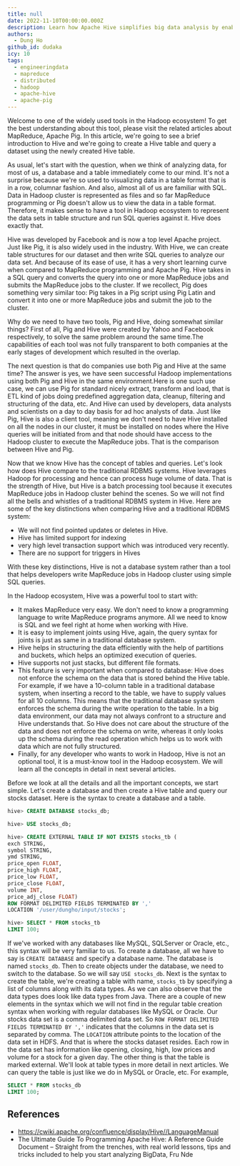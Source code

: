 ```yaml
---
title: null
date: 2022-11-10T00:00:00.000Z
description: Learn how Apache Hive simplifies big data analysis by enabling SQL queries on Hadoop datasets using tables, making MapReduce easier for developers and data analysts.
authors:
  - Dung Ho
github_id: dudaka
icy: 10
tags:
  - engineeringdata
  - mapreduce
  - distributed
  - hadoop
  - apache-hive
  - apache-pig
---
```


Welcome to one of the widely used tools in the Hadoop ecosystem! To get the best understanding about this tool, please visit the related articles about MapReduce, Apache Pig. In this article, we're going to see a brief introduction to Hive and we're going to create a Hive table and query a dataset using the newly created Hive table.

As usual, let's start with the question, when we think of analyzing data, for most of us, a database and a table immediately come to our mind.  It's not a surprise because we're so used to visualizing data in a table format that is in a row, columnar fashion.  And also, almost all of us are familiar with SQL. Data in Hadoop cluster is represented as files and so far MapReduce programming or Pig doesn't allow us to view the data in a table format. Therefore, it makes sense to have a tool in Hadoop ecosystem to represent the data sets in table structure and run SQL queries against it. Hive does exactly that.

Hive was developed by Facebook and is now a top level Apache project. Just like Pig, it is also widely used in the industry. With Hive, we can create table structures for our dataset and then write SQL queries to analyze our data set. And because of its ease of use, it has a very short learning curve when compared to MapReduce programming and Apache Pig. Hive takes in a SQL query and converts the query into one or more MapReduce jobs and submits the MapReduce jobs to the cluster. If we recollect, Pig does something very similar too: Pig takes in a Pig script using Pig Latin and convert it into one or more MapReduce jobs and submit the job to the cluster.

Why do we need to have two tools, Pig and Hive, doing somewhat similar things? First of all, Pig and Hive were created by Yahoo and Facebook respectively, to solve the same problem around the same time.The capabilities of each tool was not fully transparent to both companies at the early stages of development which resulted in the overlap.

The next question is that do companies use both Pig and Hive at the same time? The answer is yes, we have seen successful Hadoop implementations using both Pig and Hive in the same environment.Here is one such use case, we can use Pig for standard nicely extract, transform and load, that is ETL kind of jobs doing predefined aggregation data, cleanup, filtering and structuring of the data, etc. And Hive can used by developers, data analysts and scientists on a day to day basis for ad hoc analysts of data. Just like Pig, Hive is also a client tool, meaning we don't need to have Hive installed on all the nodes in our cluster, it must be installed on nodes where the Hive queries will be initiated from and that node should have access to the Hadoop cluster to execute the MapReduce jobs. That is the comparison between Hive and Pig.

Now that we know Hive has the concept of tables and queries. Let's look how does Hive compare to the traditional RDBMS systems. Hive leverages Hadoop for processing and hence can process huge volume of data. That is the strength of Hive, but Hive is a batch processing tool because it executes MapReduce jobs in Hadoop cluster behind the scenes. So we will not find all the bells and whistles of a traditional RDBMS system in Hive. Here are some of the key distinctions when comparing Hive and a traditional RDBMS system:

- We will not find pointed updates or deletes in Hive.
- Hive has limited support for indexing
- very high level transaction support which was introduced very recently.
- There are no support for triggers in Hives

With these key distinctions, Hive is not a database system rather than a tool that helps developers write MapReduce jobs in Hadoop cluster using simple SQL queries.

In the Hadoop ecosystem, Hive was a powerful tool to start with:
- It makes MapReduce very easy. We don't need to know a programming language to write MapReduce programs anymore.  All we need to know is SQL and we feel right at home when working with Hive.
- It is easy to implement joints using Hive, again, the query syntax for joints is just as same in a traditional database system.
- Hive helps in structuring the data efficiently with the help of partitions and buckets, which helps an optimized execution of queries.
- Hive supports not just stacks, but different file formats.
- This feature is very important when compared to database: Hive does not enforce the schema on the data that is stored behind the Hive table. For example, if we have a 10-column table in a traditional database system, when inserting a record to the table, we have to supply values for all 10 columns. This means that the traditional database system enforces the schema during the write operation to the table.  In a big data environment, our data may not always confront to a structure and Hive understands that. So Hive does not care about the structure of the data and does not enforce the schema on write, whereas it only looks up the schema during the read operation which helps us to work with data which are not fully structured.
- Finally, for any developer who wants to work in Hadoop, Hive is not an optional tool, it is a must-know tool in the Hadoop ecosystem. We will learn all the concepts in detail in next several articles.

Before we look at all the details and all the important concepts, we start simple. Let's create a database and then create a Hive table and query our stocks dataset. Here is the syntax to create a database and a table.

```sql
hive> CREATE DATABASE stocks_db;

hive> USE stocks_db;

hive> CREATE EXTERNAL TABLE IF NOT EXISTS stocks_tb (
exch STRING,
symbol STRING,
ymd STRING,
price_open FLOAT,
price_high FLOAT,
price_low FLOAT,
price_close FLOAT,
volume INT,
price_adj_close FLOAT)
ROW FORMAT DELIMITED FIELDS TERMINATED BY ','
LOCATION '/user/dungho/input/stocks';

hive> SELECT * FROM stocks_tb
LIMIT 100;
```

If we've worked with any databases like MySQL, SQLServer or Oracle, etc., this syntax will be very familiar to us. To create a database, all we have to say is `CREATE DATABASE` and specify a database name. The database is named `stocks_db`. Then to create objects under the database, we need to switch to the database. So we will say `USE stocks_db`. Next is the syntax to create the table, we're creating a table with name, `stocks_tb` by specifying a list of columns along with its data types. As we can also observe that the data types does look like data types from Java. There are a couple of new elements in the syntax which we will not find in the regular table creation syntax when working with regular databases like MySQL or Oracle. Our stocks data set is a comma delimited data set. So `ROW FORMAT DELIMITED FIELDS TERMINATED BY ','` indicates that the columns in the data set is separated by comma. The `LOCATION` attribute points to the location of the data set in HDFS. And that is where the stocks dataset resides. Each row in the data set has information like opening, closing, high, low prices and volume for a stock for a given day. The other thing is that the table is marked external. We'll look at table types in more detail in next articles. We can query the table is just like we do in MySQL or Oracle, etc. For example,

```sql
SELECT * FROM stocks_db
LIMIT 100;
```

## References
- https://cwiki.apache.org/confluence/display/Hive//LanguageManual
- The Ultimate Guide To Programming Apache Hive: A Reference Guide Document – Straight from the trenches, with real world lessons, tips and tricks included to help you start analyzing BigData, Fru Nde

